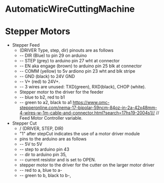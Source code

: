 # AutomaticWireCuttingMachine

# Stepper Motors

- Stepper Feed
    - (DRIVER Type, step, dir) pinouts are as follows
    - -- DIR (Blue) to pin 29 on arduino
    - -- STEP (grey) to arduino pin 27 wht at connector
    - -- EN aka engage (brown) to arduino pin 25 blk at connector
    - -- COMM (yellow) to 5v ardiono pin 23 wht and blk stripe
    - -- GND (black) to 24V GND
    - -- V+ (red) to 24V+. 
    - -- 3 wires are unused: TXD(green), RXD(black), CHOP (white).
    - Stepper motor to the driver for the feeder
    - -- blue to b2, red to b1
    - -- green to a2, black to a1     https://www.omc-stepperonline.com/nema-17-bipolar-59ncm-84oz-in-2a-42x48mm-4-wires-w-1m-cable-and-connector.html?search=17hs19-2004s1//
// Feed Motor Controller variable. 
- Stepper Cut
    - / (DRIVER, STEP, DIR)
    - "1" after stepCut indicates the use of a motor driver module
    - pins to the arduino are as follows
    - -- 5V to 5V
    - -- step to arduino pin 43
    - -- dir to arduino pin 35, 
    - -- current resistor and is set to OPEN. 
    - stepper motor to the driver for the cutter on the larger motor driver
    - -- red to a, blue to a-
    - -- green to b, black to b-,  
    